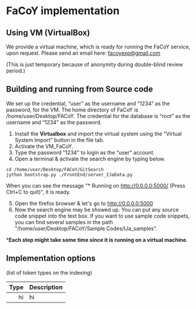 # FaCoY implementation

## Using VM (VirtualBox)

We provide a virtual machine, which is ready for running the FaCoY service, upon request. Please send an email here: facoyexp@gmail.com 

(This is just temporary because of anonymity during double-blind review period.)

## Building and running from Source code
We set up the credential, “user” as the username and “1234” as the password, for the VM. The home directory of FaCoY is /home/user/Desktop/FACoY. The credential for the database is “root” as the username and “1234” as the password.

1. Install the **Virtualbox** and import the virtual system using the "Virtual System Import" button in the file tab.
2. Activate the VM_FaCoY.
3. Type the password "1234" to login as the "user" account.
4. Open a terminal & activate the search engine by typing below.

```
cd /home/user/Desktop/FACoY/GitSearch
jython bootstrap.py ./FrontEnd/server_IJaData.py
```

When you can see the message "* Running on http://0.0.0.0:5000/ (Press Ctrl+C to quit)", it is ready.

5. Open the firefox browser & let's go to http://0.0.0.0:5000
6. Now the search engine may be showed up. You can put any source code snippet into the text box. If you want to use sample code snippets, you can find several samples in the path "/home/user/Desktop/FACoY/Sample Codes/IJa_samples". 

***Each step might take some time since it is running on a virtual machine.**


## Implementation options

(list of token types on the indexing)

| Type  | Description |
| ---:  | :---        |
|hi|hi|
